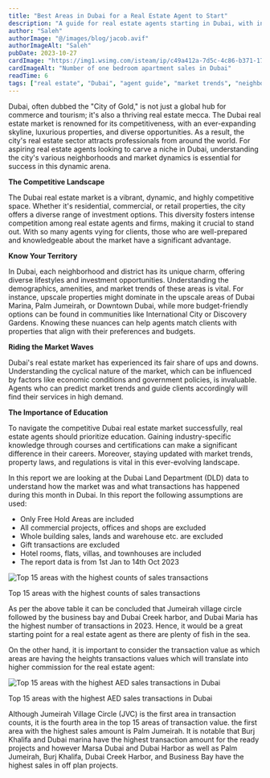 ```yaml
---
title: "Best Areas in Dubai for a Real Estate Agent to Start"
description: "A guide for real estate agents starting in Dubai, with insights on neighborhoods, market trends, and success strategies."
author: "Saleh"
authorImage: "@/images/blog/jacob.avif"
authorImageAlt: "Saleh"
pubDate: 2023-10-27
cardImage: "https://img1.wsimg.com/isteam/ip/c49a412a-7d5c-4c86-b371-17b58bdd84ac/No%20bedroom%20sale.jpg/:/cr=t:0%25,l:0%25,w:100%25,h:100%25/rs=w:1280"
cardImageAlt: "Number of one bedroom apartment sales in Dubai"
readTime: 6
tags: ["real estate", "Dubai", "agent guide", "market trends", "neighborhoods"]
---
```


Dubai, often dubbed the "City of Gold," is not just a global hub for commerce and tourism; it's also a thriving real estate mecca. The Dubai real estate market is renowned for its competitiveness, with an ever-expanding skyline, luxurious properties, and diverse opportunities. As a result, the city's real estate sector attracts professionals from around the world. For aspiring real estate agents looking to carve a niche in Dubai, understanding the city's various neighborhoods and market dynamics is essential for success in this dynamic arena.

**The Competitive Landscape**

The Dubai real estate market is a vibrant, dynamic, and highly competitive space. Whether it's residential, commercial, or retail properties, the city offers a diverse range of investment options. This diversity fosters intense competition among real estate agents and firms, making it crucial to stand out. With so many agents vying for clients, those who are well-prepared and knowledgeable about the market have a significant advantage.

**Know Your Territory**

In Dubai, each neighborhood and district has its unique charm, offering diverse lifestyles and investment opportunities. Understanding the demographics, amenities, and market trends of these areas is vital. For instance, upscale properties might dominate in the upscale areas of Dubai Marina, Palm Jumeirah, or Downtown Dubai, while more budget-friendly options can be found in communities like International City or Discovery Gardens. Knowing these nuances can help agents match clients with properties that align with their preferences and budgets.

**Riding the Market Waves**

Dubai's real estate market has experienced its fair share of ups and downs. Understanding the cyclical nature of the market, which can be influenced by factors like economic conditions and government policies, is invaluable. Agents who can predict market trends and guide clients accordingly will find their services in high demand.

**The Importance of Education**

To navigate the competitive Dubai real estate market successfully, real estate agents should prioritize education. Gaining industry-specific knowledge through courses and certifications can make a significant difference in their careers. Moreover, staying updated with market trends, property laws, and regulations is vital in this ever-evolving landscape.

In this report we are looking at the Dubai Land Department (DLD) data to understand how the market was and what transactions has happened during this month in Dubai. In this report the following assumptions are used:

-   Only Free Hold Areas are included
-   All commercial projects, offices and shops are excluded
-   Whole building sales, lands and warehouse etc. are excluded
-   Gift transactions are excluded
-   Hotel rooms, flats, villas, and townhouses are included
-   The report data is from 1st Jan to 14th Oct 2023

  

![Top 15 areas with the highest counts of sales transactions](https://img1.wsimg.com/isteam/ip/c49a412a-7d5c-4c86-b371-17b58bdd84ac/Total%20sales%20as%20of%2014%20Oct.jpg/:/cr=t:0%25,l:0%25,w:100%25,h:100%25/rs=w:1280 "Top 15 areas with the highest counts of sales transactions")

Top 15 areas with the highest counts of sales transactions

As per the above table it can be concluded that Jumeirah village circle followed by the business bay and Dubai Creek harbor, and Dubai Maria has the highest number of transactions in 2023. Hence, it would be a great starting point for a real estate agent as there are plenty of fish in the sea.

On the other hand, it is important to consider the transaction value as which areas are having the heights transactions values which will translate into higher commission for the real estate agent:

![Top 15 areas with the highest AED sales transactions in Dubai](https://img1.wsimg.com/isteam/ip/c49a412a-7d5c-4c86-b371-17b58bdd84ac/Total%20Aed%20sales%20as%20of%2014%20Oct-f4002a6.jpg/:/cr=t:0%25,l:0%25,w:100%25,h:100%25/rs=w:1280 "Top 15 areas with the highest AED sales transactions in Dubai")

Top 15 areas with the highest AED sales transactions in Dubai

Although Jumeirah Village Circle (JVC) is the first area in transaction counts, it is the fourth area in the top 15 areas of transaction value. the first area with the highest sales amount is Palm Jumeirah. It is notable that Burj Khalifa and Dubai marina have the highest transaction amount for the ready projects and however Marsa Dubai and Dubai Harbor as well as Palm Jumeirah, Burj Khalifa, Dubai Creek Harbor, and Business Bay have the highest sales in off plan projects.